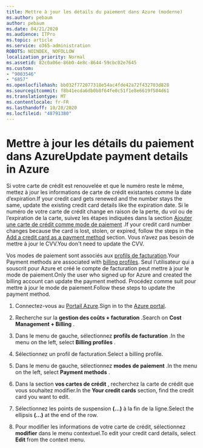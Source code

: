 ```yaml
---
title: Mettre à jour les détails du paiement dans Azure (moderne)
ms.author: pebaum
author: pebaum
ms.date: 04/21/2020
ms.audience: ITPro
ms.topic: article
ms.service: o365-administration
ROBOTS: NOINDEX, NOFOLLOW
localization_priority: Normal
ms.assetid: 82c0a06e-86b0-4e8c-8644-59cbc02e7645
ms.custom:
- "9003546"
- "6857"
ms.openlocfilehash: bb032f772077318e54ac4fde42a72f432703d828
ms.sourcegitcommit: f8b41ecda6db0b8f64fe0c51f1e8e6619f504d61
ms.translationtype: MT
ms.contentlocale: fr-FR
ms.lasthandoff: 10/28/2020
ms.locfileid: "48791380"
---
```

# <a name="update-payment-details-in-azure"></a><span data-ttu-id="503b2-102">Mettre à jour les détails du paiement dans Azure</span><span class="sxs-lookup"><span data-stu-id="503b2-102">Update payment details in Azure</span></span>

<span data-ttu-id="503b2-103">Si votre carte de crédit est renouvelée et que le numéro reste le même, mettez à jour les informations de carte de crédit existantes comme la date d’expiration.</span><span class="sxs-lookup"><span data-stu-id="503b2-103">If your credit card gets renewed and the number stays the same, update the existing credit card details like the expiration date.</span></span> <span data-ttu-id="503b2-104">Si le numéro de votre carte de crédit change en raison de la perte, du vol ou de l’expiration de la carte, suivez les étapes indiquées dans la section [Ajouter une carte de crédit comme mode de paiement](https://docs.microsoft.com/azure/cost-management-billing/manage/change-credit-card?WT.mc_id=Portal-Microsoft_Azure_Support#addcard) .</span><span class="sxs-lookup"><span data-stu-id="503b2-104">If your credit card number changes because the card is lost, stolen, or expired, follow the steps in the [Add a credit card as a payment method](https://docs.microsoft.com/azure/cost-management-billing/manage/change-credit-card?WT.mc_id=Portal-Microsoft_Azure_Support#addcard) section.</span></span> <span data-ttu-id="503b2-105">Vous n’avez pas besoin de mettre à jour le CVV.</span><span class="sxs-lookup"><span data-stu-id="503b2-105">You don't need to update the CVV.</span></span>

<span data-ttu-id="503b2-106">Vos modes de paiement sont associés aux [profils de facturation](https://docs.microsoft.com/azure/billing/billing-how-to-change-credit-card?WT.mc_id=Portal-Microsoft_Azure_Support#change-payment-method-for-a-billing-profile).</span><span class="sxs-lookup"><span data-stu-id="503b2-106">Your Payment methods are associated with [billing profiles](https://docs.microsoft.com/azure/billing/billing-how-to-change-credit-card?WT.mc_id=Portal-Microsoft_Azure_Support#change-payment-method-for-a-billing-profile).</span></span> <span data-ttu-id="503b2-107">Seul l’utilisateur qui a souscrit pour Azure et créé le compte de facturation peut mettre à jour le mode de paiement.</span><span class="sxs-lookup"><span data-stu-id="503b2-107">Only the user who signed up for Azure and created the billing account can update the payment method.</span></span> <span data-ttu-id="503b2-108">Procédez comme suit pour mettre à jour le mode de paiement.</span><span class="sxs-lookup"><span data-stu-id="503b2-108">Follow these steps to update the payment method.</span></span>

1. <span data-ttu-id="503b2-109">Connectez-vous au [Portail Azure](https://portal.azure.com/).</span><span class="sxs-lookup"><span data-stu-id="503b2-109">Sign in to the [Azure portal](https://portal.azure.com/).</span></span>

2. <span data-ttu-id="503b2-110">Recherche sur la **gestion des coûts + facturation** .</span><span class="sxs-lookup"><span data-stu-id="503b2-110">Search on **Cost Management + Billing** .</span></span>

3. <span data-ttu-id="503b2-111">Dans le menu de gauche, sélectionnez **profils de facturation** .</span><span class="sxs-lookup"><span data-stu-id="503b2-111">In the menu on the left, select **Billing profiles** .</span></span>

4. <span data-ttu-id="503b2-112">Sélectionnez un profil de facturation.</span><span class="sxs-lookup"><span data-stu-id="503b2-112">Select a billing profile.</span></span>

5. <span data-ttu-id="503b2-113">Dans le menu de gauche, sélectionnez **modes de paiement** .</span><span class="sxs-lookup"><span data-stu-id="503b2-113">In the menu on the left, select **Payment methods** .</span></span>

6. <span data-ttu-id="503b2-114">Dans la section **vos cartes de crédit** , recherchez la carte de crédit que vous souhaitez modifier.</span><span class="sxs-lookup"><span data-stu-id="503b2-114">In the **Your credit cards** section, find the credit card you want to edit.</span></span>
7. <span data-ttu-id="503b2-115">Sélectionnez les points de suspension **(...)** à la fin de la ligne.</span><span class="sxs-lookup"><span data-stu-id="503b2-115">Select the ellipsis **(...)** at the end of the row.</span></span>

8. <span data-ttu-id="503b2-116">Pour modifier les informations de votre carte de crédit, sélectionnez  **modifier**  dans le menu contextuel.</span><span class="sxs-lookup"><span data-stu-id="503b2-116">To edit your credit card details, select  **Edit**  from the context menu.</span></span>
